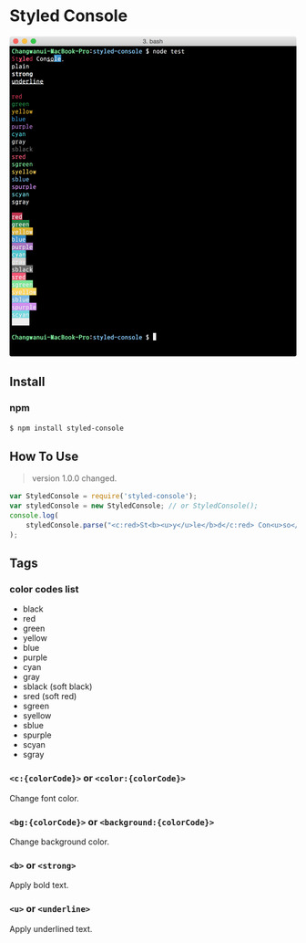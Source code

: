 Styled Console
===

![Example](example.png)

## Install

### npm

```bash
$ npm install styled-console
```

## How To Use

> version 1.0.0 changed.

```js
var StyledConsole = require('styled-console');
var styledConsole = new StyledConsole; // or StyledConsole();
console.log(
    styledConsole.parse("<c:red>St<b><u>y</u>le</b>d</c:red> Con<u>so</u><b:blue>le</b:blue>.")
);
```

## Tags

### color codes list

- black
- red
- green
- yellow
- blue
- purple
- cyan
- gray
- sblack (soft black)
- sred (soft red)
- sgreen
- syellow
- sblue
- spurple
- scyan
- sgray

### `<c:{colorCode}>` or `<color:{colorCode}>`

Change font color.

### `<bg:{colorCode}>` or `<background:{colorCode}>`

Change background color.

### `<b>` or `<strong>`

Apply bold text.

### `<u>` or `<underline>`

Apply underlined text.


